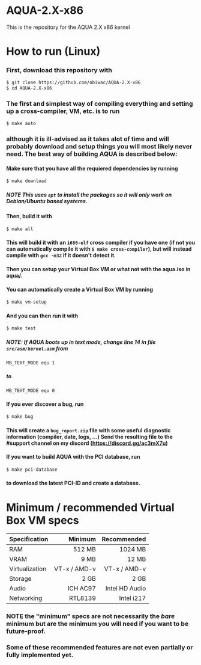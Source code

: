 
# AQUA-2.X-x86
This is the repository for the AQUA 2.X x86 kernel

# How to run (Linux)
### First, download this repository with

```bash
$ git clone https://github.com/obiwac/AQUA-2.X-x86
$ cd AQUA-2.X-x86
```

### The first and simplest way of compiling everything and setting up a cross-compiler, VM, etc. is to run

```bash
$ make auto
```

### although it is ill-advised as it takes alot of time and will probably download and setup things you will most likely never need. The best way of building AQUA is described below:

#### Make sure that you have all the requiered dependencies by running

```bash
$ make download
```

##### **NOTE** This uses `apt` to install the packages so it will only work on Debian/Ubuntu based systems.
#### Then, build it with

```bash
$ make all
```

#### This will build it with an `i686-elf` cross compiler if you have one (if not you can automatically compile it with `$ make cross-compiler`), but will instead compile with `gcc -m32` if it doesn't detect it.
#### Then you can setup your Virtual Box VM or what not with the aqua.iso in aqua/.

#### You can automatically create a Virtual Box VM by running

```bash
$ make vm-setup
```

#### And you can then run it with

```bash
$ make test
```

##### **NOTE**: If AQUA boots up in text mode, change line 14 in file `src/asm/kernel.asm` from

```x86asm
MB_TEXT_MODE equ 1
```

##### to

```x86asm
MB_TEXT_MODE equ 0
```

#### If you ever discover a bug, run

```bash
$ make bug
```

#### This will create a `bug_report.zip` file with some useful diagnostic information (compiler, date, logs, ...) Send the resulting file to the #support channel on my discord (https://discord.gg/ac3mX7u)
#### If you want to build AQUA with the PCI database, run

```bash
$ make pci-database
```

#### to download the latest PCI-ID and create a database.

# Minimum / recommended Virtual Box VM specs

| Specification  | Minimum       | Recommended    |
| -------------- | -------------:| --------------:|
| RAM            | 512 MB        | 1024 MB        |
| VRAM           | 9 MB          | 12 MB          |
| Virtualization | VT-x / AMD-v  | VT-x / AMD-v   |
| Storage        | 2 GB          | 2 GB           |
| Audio          | ICH AC97      | Intel HD Audio |
| Networking     | RTL8139       | Intel i217     |

### **NOTE** the "minimum" specs are not necessarily the *bare* minimum but are the minimum you will need if you want to be future-proof.
### Some of these recommended features are not even partially or fully implemented yet.
